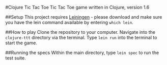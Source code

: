 #Clojure Tic Tac Toe
Tic Tac Toe game written in Clojure, version 1.6

##Setup
This project requires [Leiningen](https://github.com/technomancy/leiningen) - please download and make sure you have the lein command available by entering ```which lein```.

##How to play
Clone the repository to your computer. Navigate into the ```clojure-ttt``` directory via the terminal.
Type ```lein run``` into the terminal to start the game.

##Running the specs
Within the main directory, type ```lein spec``` to run the test suite.
